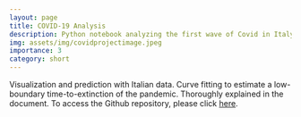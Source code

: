 ```yaml
---
layout: page
title: COVID-19 Analysis
description: Python notebook analyzing the first wave of Covid in Italy, 2020
img: assets/img/covidprojectimage.jpeg
importance: 3
category: short
---
```

Visualization and prediction with Italian data. Curve fitting to estimate a low-boundary time-to-extinction of the pandemic. Thoroughly explained in the document. 
To access the Github repository, please click <a href="https://github.com/simonegiancola09/covid-19-Analysis">here</a>. 


